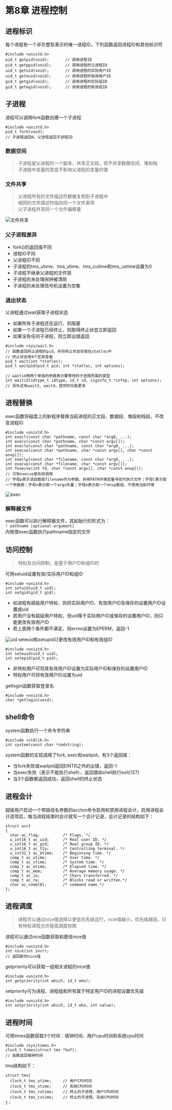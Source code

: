 # 第8章 进程控制
## 进程标识
每个进程有一个非负整型表示的唯一进程ID，下列函数返回进程ID和其他标识符
```
#include <unistd.h>
pid_t getpid(void);       // 调用进程ID
pid_t getppid(void);      // 调用进程的父进程ID
uid_t getuid(void);       // 调用进程的实际用户ID
uid_t geteuid(void);      // 调用进程的有效用户ID
gid_t getgid(void);       // 调用进程的实际组ID
gid_t getegid(void);      // 调用进程的有效组ID
```
## 子进程
进程可以调用fork函数创建一个子进程
```
#include <unistd.h>
pid_t fork(void);
// 子进程返回0，父进程返回子进程ID
```
### 数据空间
> 子进程是父进程的一个副本，共享正文段，但不共享数据空间、堆和栈  
> 子进程中变量的改变不影响父进程的变量的值
### 文件共享
> 父进程所有的文件描述符都被复制到子进程中  
> 相同的文件描述符指向同一个文件表项  
> 父子进程共享同一个文件偏移量
>
![文件共享](img/share_file.png)
### 父子进程差异
* fork()的返回值不同
* 进程ID不同
* 父进程ID不同
* 子进程的tms_utime、tms_stime、tms_cutime和tms_ustime设置为0
* 子进程不继承父进程的文件锁
* 子进程的未处理闹钟被清除
* 子进程的未处理信号机设置为空集
### 退出状态
父进程通过wait获取子进程状态  
* 如果所有子进程还在运行，则阻塞
* 如果一个子进程已经终止，则取得终止状态立即返回
* 如果没有任何子进程，则立即出错返回
```
#include <sys/wait.h>
// 函数返回终止进程的pid，并将终止状态存放在statloc中
// 终止状态用4个宏来查看
pid_t wait(int *statloc);
pid_t waitpid(pid_t pid, int *statloc, int options);

// waitid用两个单独的参数表示要等待的子进程所属的类型
int waitid(idtype_t idtype, id_t id, siginfo_t *infop, int options);
// 另外还有wait3, wait4，提供的功能更多
```
## 进程替换
exec函数将磁盘上的新程序替换当前进程的正文段、数据段、堆段和栈段，不改变进程ID
```
#include <unistd.h>
int execl(const char *pathname, const char *arg0, ...);
int execv(const char *pathname, char *const argv[]);
int execle(const char *pathname, const char *arg0, ...);
int execve(const char *pathname, char *const argv[], char *const envp[]);
int execlp(const char *filename, const char *arg0, ...);
int execvp(const char *filename, char *const argv[]);
int fexecve(int fd, char *const argv[], char *const envp[]);
// 只有execve是系统调用
// 字母p表示该函数取filename作为参数，并用PATH环境变量寻找可执行文件；字母l表示取一个参数表；字母v表示取一个argv矢量；字母e表示取一个envp数组，不使用当前环境
```
![exec](img/exec.png)
### 解释器文件
exec函数可以执行解释器文件，其起始行的形式为：  
`! pathname [optional-argument]`  
内核使exec函数执行pathname指定的文件
## 访问控制
> 特权及访问控制，是基于用户ID和组ID的
>
可用setuid设置有效/实际用户ID和组ID
```
#include <unistd.h>
int setuid(uid_t uid);
int setgid(gid_t gid);
```
* 如进程有超级用户特权，则将实际用户ID、有效用户ID及保存的设置用户ID设置成uid
* 若用户没有超级用户特权，但uid等于实际用户ID或保存的设置用户ID，则只能更改有效用户ID
* 若上面两个条件都不满足，则errno设置为EPERM，返回-1

![uid](img/uid.png)
seteuid和setupid只更改有效用户ID和有效组ID
```
#include <unistd.h>
int seteuid(uid_t uid);
int setepid(pid_t pid);
```
* 非特权用户可将其有效用户ID设置为实际用户ID和保存的设置用户ID
* 特权用户可将有效用户ID设置为uid

getlogin函数获取登录名
```
#include <nnistd.h>
char *getlogin(void);
```
## shell命令
system函数执行一个命令字符串
```
#include <stdlib.h>
int system(const char *cmdstring);
```
system函数的实现调用了fork, exec和waitpid，有3个返回值：
* 当fork失败或waitpid返回EINTR之外的出错，返回-1
* 当exec失败（表示不能执行shell），返回值如shell执行exit(127)
* 当3个函数都返回成功，返回shell的终止状态
## 进程会计
超级用户启动一个带路径名参数的accton命令启用和禁用进程会计。启用进程会计选项后，每当进程结束时会计就写一个会计记录，会计记录的结构如下：
```
struct acct
{
  char ac_flag;          /* Flags. */
  u_int16_t ac_uid;      /* Real user ID. */
  u_int16_t ac_gid;      /* Real group ID. */
  u_int16_t ac_tty;      /* Controlling terminal. */
  u_int32_t ac_btime;    /* Beginning time. */
  comp_t ac_utime;       /* User time. */
  comp_t ac_stime;       /* System time. */
  comp_t ac_etime;       /* Elapsed time. */
  comp_t ac_mem;         /* Average memory usage. */
  comp_t ac_io;          /* Chars transferred. */
  comp_t ac_rw;          /* Blocks read or written.*/
  char ac_comm[8];       /* command name */
};
```
## 进程调度
> 进程可以通过nice值选择以更低优先级运行，ncie值越小，优先级越高，只有特权进程允许提高调度权限
>
进程可以通过nice函数获取和更改nice值
```
#include <unistd.h>
int nice(int incr);
// 返回新的nice值
```
getpriority可以获取一组相关进程的nice值
```
#include <unistd.h>
int getpriority(int which, id_t who);
```
setpriority可为进程、进程组和所有属于特定用户ID的进程设置优先级
```
#include <unistd.h>
int setpriority(int which, id_t who, int value);
```
## 进程时间
可用times函数获取3个时间：墙钟时间、用户cpu时间和系统cpu时间
```
#include <sys/times.h>
clock_t times(struct tms *buf);
// 函数返回墙钟时间
```
tms结构如下：
```
struct tms{
  clock_t tms_utime;     // 用户CPU时间
  clock_t tms_stime;     // 系统CPU时间
  clock_t tms_cutime;    // 终止的子进程，用户CPU时间
  clock_t tms_cstime;    // 终止的子进程，系统CPU时间
}；
```